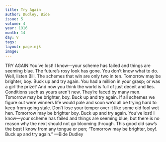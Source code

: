 ```yaml
---
title: Try Again
author: Dudley, Bide
issue: 5
volume: 4
year: 1916
month: 14
day: V
tags:
layout: page.njk
image:
---
```

TRY AGAIN       You’ve lost! I know—your scheme has failed and things are seeming blue. The future’s rosy look has gone. You don’t know what to do. Well, listen Bill. The schemes that win are only two in ten. Tomorrow may be brighter, boy. Buck up and try again. You had a million in your grasp; or was a girl the prize? And now you think the world is full of just deceit and lies. Conditions such as yours aren't new. They’re faced by many men. Tomorrow may be brighter, boy. Buck up and try again. If all schemes we figure out were winners life would pale and soon we’d all be trying hard to keep from going stale. Don’t lose your temper over it like some old fool wet hen. Tomorrow may be brighter boy. Buck up and try again. You’ve lost! I know—your scheme has failed and things are seeming blue, but there is no reason why the next should not go blooming through. This good old saw’s the best I know from any tongue or pen; “Tomorrow may be brighter, boy!. Buck up and try again.”    —Bide Dudley 


